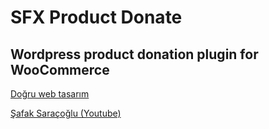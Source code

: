 # SFX Product Donate
## Wordpress product donation plugin for WooCommerce

[Doğru web tasarım](https://dogruwebtasarim.com/)

[Şafak Saraçoğlu (Youtube)](https://www.youtube.com/saracoglusafak)
